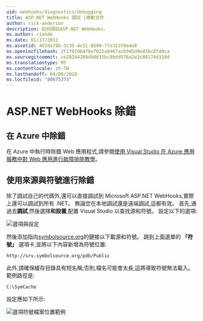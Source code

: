 ```yaml
---
uid: webhooks/diagnostics/debugging
title: ASP.NET WebHooks 調試 |微軟文件
author: rick-anderson
description: 如何調試ASP.NET WebHooks。
ms.author: riande
ms.date: 01/17/2012
ms.assetid: 467da78b-3c35-4c51-8b08-77a32379e4a8
ms.openlocfilehash: 2f1f8196478e7025a0467acb945d9ed36c8fd0ca
ms.sourcegitcommit: ce28244209db8615bc9bdd576a2e2c88174d318d
ms.translationtype: MT
ms.contentlocale: zh-TW
ms.lasthandoff: 04/06/2020
ms.locfileid: "80675373"
---
```

# <a name="aspnet-webhooks-debugging"></a>ASP.NET WebHooks 除錯

## <a name="debugging-in-azure"></a>在 Azure 中除錯

在 Azure 中執行時除錯 Web 應用程式,請參閱[使用 Visual Studio 在 Azure 應用服務中對 Web 應用進行故障排除教學](https://azure.microsoft.com/documentation/articles/web-sites-dotnet-troubleshoot-visual-studio/#webserverlogs)。

## <a name="debugging-with-source-and-symbols"></a>使用來源與符號進行除錯

除了調試自己的代碼外,還可以直接調試到 Microsoft ASP.NET WebHooks,實際上還可以調試到所有 .NET。 無論您在本地調試還是遠端調試,這都有效。 首先,通過去**調試**,然後選擇**和設置**,配置 Visual Studio 以查找源和符號。 設定以下的選項:

![選項與設定](_static/SourceSymbols.png)

然後添加指向[symbolsource.org](http://symbolsource.org)的鏈接以下載源和符號。 跳到上面選單的 **「符號」** 選項卡,並將以下內容新增為符號位置:

```
http://srv.symbolsource.org/pdb/Public
```

此外,請確保緩存目錄具有短名稱;否則,檔名可能會太長,這將導致符號無法載入。 範例路徑是:

```
C:\SymCache
```

設定應如下所示:

![選項符號檔案位置範例](_static/SymSource.png)
